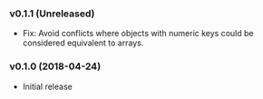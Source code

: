 ### v0.1.1 (Unreleased)

- Fix: Avoid conflicts where objects with numeric keys could be considered equivalent to arrays.

### v0.1.0 (2018-04-24)

- Initial release
